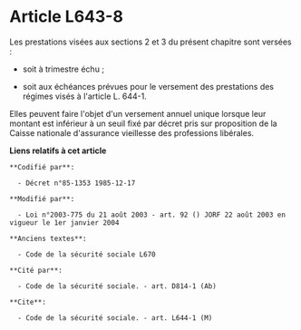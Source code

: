 # Article L643-8

Les prestations visées aux sections 2 et 3 du présent chapitre sont versées :

- soit à trimestre échu ;

- soit aux échéances prévues pour le versement des prestations des régimes visés à l'article L. 644-1.

Elles peuvent faire l'objet d'un versement annuel unique lorsque leur montant est inférieur à un seuil fixé par décret pris
sur proposition de la Caisse nationale d'assurance vieillesse des professions libérales.

**Liens relatifs à cet article**

	**Codifié par**:

	  - Décret n°85-1353 1985-12-17

	**Modifié par**:

	  - Loi n°2003-775 du 21 août 2003 - art. 92 () JORF 22 août 2003 en vigueur le 1er janvier 2004

	**Anciens textes**:

	  - Code de la sécurité sociale L670

	**Cité par**:

	  - Code de la sécurité sociale. - art. D814-1 (Ab)

	**Cite**:

	  - Code de la sécurité sociale. - art. L644-1 (M)
